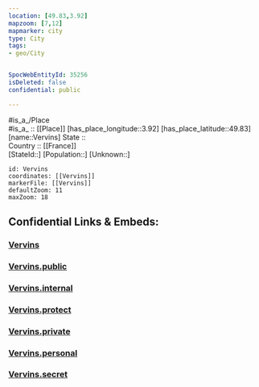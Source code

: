 ```yaml
---
location: [49.83,3.92] 
mapzoom: [7,12] 
mapmarker: city 
type: City
tags:
- geo/City


SpocWebEntityId: 35256
isDeleted: false
confidential: public

---
```

#is_a_/Place  
#is_a_ :: [[Place]] 
[has_place_longitude::3.92] 
[has_place_latitude::49.83] 
[name::Vervins] 
State ::  
Country :: [[France]]  
[StateId::] 
[Population::] 
[Unknown::] 


```leaflet
id: Vervins
coordinates: [[Vervins]] 
markerFile: [[Vervins]] 
defaultZoom: 11 
maxZoom: 18
```


## Confidential Links & Embeds: 

### [Vervins](/_Standards/Earth/Continent/Europe/Europe~West/France/regions~France/Hauts-de-France/departments~Hauts-de-France/Aisne/communes~Aisne/Vervins/cities~Vervins/Vervins.md) 

### [Vervins.public](/_public/Earth/Continent/Europe/Europe~West/France/regions~France/Hauts-de-France/departments~Hauts-de-France/Aisne/communes~Aisne/Vervins/cities~Vervins/Vervins.public.md) 

### [Vervins.internal](/_internal/Earth/Continent/Europe/Europe~West/France/regions~France/Hauts-de-France/departments~Hauts-de-France/Aisne/communes~Aisne/Vervins/cities~Vervins/Vervins.internal.md) 

### [Vervins.protect](/_protect/Earth/Continent/Europe/Europe~West/France/regions~France/Hauts-de-France/departments~Hauts-de-France/Aisne/communes~Aisne/Vervins/cities~Vervins/Vervins.protect.md) 

### [Vervins.private](/_private/Earth/Continent/Europe/Europe~West/France/regions~France/Hauts-de-France/departments~Hauts-de-France/Aisne/communes~Aisne/Vervins/cities~Vervins/Vervins.private.md) 

### [Vervins.personal](/_personal/Earth/Continent/Europe/Europe~West/France/regions~France/Hauts-de-France/departments~Hauts-de-France/Aisne/communes~Aisne/Vervins/cities~Vervins/Vervins.personal.md) 

### [Vervins.secret](/_secret/Earth/Continent/Europe/Europe~West/France/regions~France/Hauts-de-France/departments~Hauts-de-France/Aisne/communes~Aisne/Vervins/cities~Vervins/Vervins.secret.md)

